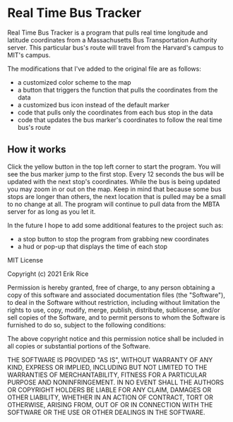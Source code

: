 # Real Time Bus Tracker
Real Time Bus Tracker is a program that pulls real time longitude and latitude coordinates from a Massachusetts Bus Transportation Authority server. This particular bus's route will travel from the Harvard's campus to MIT's campus.

The modifications that I've added to the original file are as follows:
- a customized color scheme to the map
- a button that triggers the function that pulls the coordinates from the data
- a customized bus icon instead of the default marker
- code that pulls only the coordinates from each bus stop in the data
- code that updates the bus marker's coordinates to follow the real time bus's route 

## How it works
Click the yellow button in the top left corner to start the program. You will see the bus marker jump to the first stop. Every 12 seconds the bus will be updated with the next stop's coordinates. While the bus is being updated you may zoom in or out on the map. Keep in mind that because some bus stops are longer than others, the next location that is pulled may be a small to no change at all. The program will continue to pull data from the MBTA server for as long as you let it.  

In the future I hope to add some additional features to the project such as:
- a stop button to stop the program from grabbing new coordinates
- a hud or pop-up that displays the time of each stop

MIT License

Copyright (c) 2021 Erik Rice

Permission is hereby granted, free of charge, to any person obtaining a copy
of this software and associated documentation files (the "Software"), to deal
in the Software without restriction, including without limitation the rights
to use, copy, modify, merge, publish, distribute, sublicense, and/or sell
copies of the Software, and to permit persons to whom the Software is
furnished to do so, subject to the following conditions:

The above copyright notice and this permission notice shall be included in all
copies or substantial portions of the Software.

THE SOFTWARE IS PROVIDED "AS IS", WITHOUT WARRANTY OF ANY KIND, EXPRESS OR
IMPLIED, INCLUDING BUT NOT LIMITED TO THE WARRANTIES OF MERCHANTABILITY,
FITNESS FOR A PARTICULAR PURPOSE AND NONINFRINGEMENT. IN NO EVENT SHALL THE
AUTHORS OR COPYRIGHT HOLDERS BE LIABLE FOR ANY CLAIM, DAMAGES OR OTHER
LIABILITY, WHETHER IN AN ACTION OF CONTRACT, TORT OR OTHERWISE, ARISING FROM,
OUT OF OR IN CONNECTION WITH THE SOFTWARE OR THE USE OR OTHER DEALINGS IN THE
SOFTWARE.
